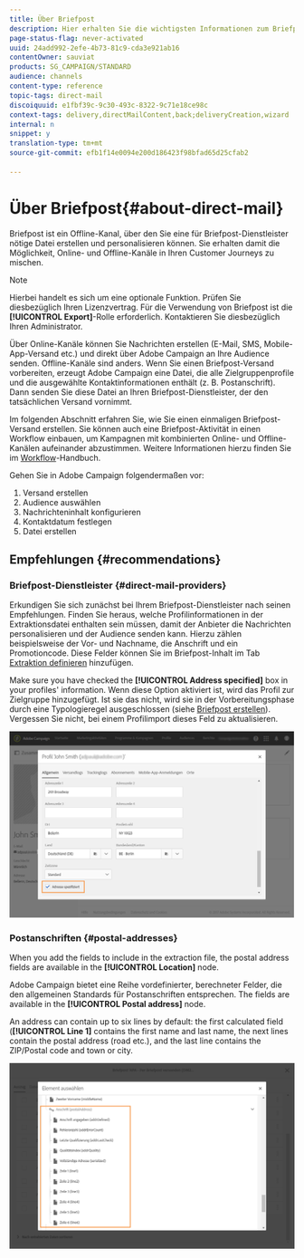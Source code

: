 ```yaml
---
title: Über Briefpost
description: Hier erhalten Sie die wichtigsten Informationen zum Briefpost-Kanal in Adobe Campaign.
page-status-flag: never-activated
uuid: 24add992-2efe-4b73-81c9-cda3e921ab16
contentOwner: sauviat
products: SG_CAMPAIGN/STANDARD
audience: channels
content-type: reference
topic-tags: direct-mail
discoiquuid: e1fbf39c-9c30-493c-8322-9c71e18ce98c
context-tags: delivery,directMailContent,back;deliveryCreation,wizard
internal: n
snippet: y
translation-type: tm+mt
source-git-commit: efb1f14e0094e200d186423f98bfad65d25cfab2

---
```



# Über Briefpost{#about-direct-mail}

Briefpost ist ein Offline-Kanal, über den Sie eine für Briefpost-Dienstleister nötige Datei erstellen und personalisieren können. Sie erhalten damit die Möglichkeit, Online- und Offline-Kanäle in Ihren Customer Journeys zu mischen.

>[!NOTE]
>
>Hierbei handelt es sich um eine optionale Funktion. Prüfen Sie diesbezüglich Ihren Lizenzvertrag. Für die Verwendung von Briefpost ist die **[!UICONTROL Export]**-Rolle erforderlich. Kontaktieren Sie diesbezüglich Ihren Administrator.

Über Online-Kanäle können Sie Nachrichten erstellen (E-Mail, SMS, Mobile-App-Versand etc.) und direkt über Adobe Campaign an Ihre Audience senden. Offline-Kanäle sind anders. Wenn Sie einen Briefpost-Versand vorbereiten, erzeugt Adobe Campaign eine Datei, die alle Zielgruppenprofile und die ausgewählte Kontaktinformationen enthält (z. B. Postanschrift). Dann senden Sie diese Datei an Ihren Briefpost-Dienstleister, der den tatsächlichen Versand vornimmt.

Im folgenden Abschnitt erfahren Sie, wie Sie einen einmaligen Briefpost-Versand erstellen. Sie können auch eine Briefpost-Aktivität in einen Workflow einbauen, um Kampagnen mit kombinierten Online- und Offline-Kanälen aufeinander abzustimmen. Weitere Informationen hierzu finden Sie im [Workflow](../../automating/using/workflow-data-and-processes.md)-Handbuch.

Gehen Sie in Adobe Campaign folgendermaßen vor:

1. Versand erstellen
1. Audience auswählen
1. Nachrichteninhalt konfigurieren
1. Kontaktdatum festlegen
1. Datei erstellen

## Empfehlungen {#recommendations}

### Briefpost-Dienstleister {#direct-mail-providers}

Erkundigen Sie sich zunächst bei Ihrem Briefpost-Dienstleister nach seinen Empfehlungen. Finden Sie heraus, welche Profilinformationen in der Extraktionsdatei enthalten sein müssen, damit der Anbieter die Nachrichten personalisieren und der Audience senden kann. Hierzu zählen beispielsweise der Vor- und Nachname, die Anschrift und ein Promotioncode. Diese Felder können Sie im Briefpost-Inhalt im Tab [Extraktion definieren](../../channels/using/defining-the-direct-mail-content.md#defining-the-extraction) hinzufügen.

Make sure you have checked the **[!UICONTROL Address specified]** box in your profiles&#39; information. Wenn diese Option aktiviert ist, wird das Profil zur Zielgruppe hinzugefügt. Ist sie das nicht, wird sie in der Vorbereitungsphase durch eine Typologieregel ausgeschlossen (siehe [Briefpost erstellen](../../channels/using/creating-the-direct-mail.md)). Vergessen Sie nicht, bei einem Profilimport dieses Feld zu aktualisieren.

![](assets/direct_mail_22.png)

### Postanschriften {#postal-addresses}

When you add the fields to include in the extraction file, the postal address fields are available in the **[!UICONTROL Location]** node.

Adobe Campaign bietet eine Reihe vordefinierter, berechneter Felder, die den allgemeinen Standards für Postanschriften entsprechen. The fields are available in the **[!UICONTROL Postal address]** node.

An address can contain up to six lines by default: the first calculated field (**[!UICONTROL Line 1]** contains the first name and last name, the next lines contain the postal address (road etc.), and the last line contains the ZIP/Postal code and town or city.

![](assets/direct_mail_23.png)

